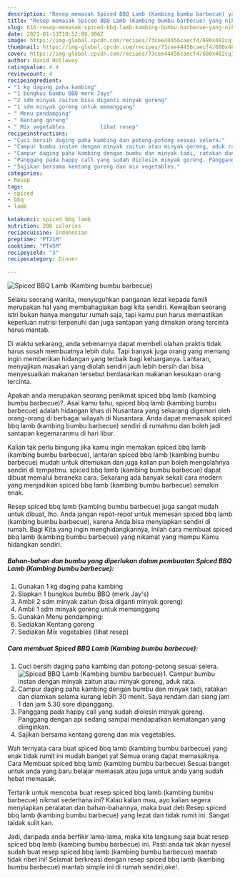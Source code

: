 ```yaml
---
description: "Resep memasak Spiced BBQ Lamb (Kambing bumbu barbecue) yang nikmat dan Mudah Dibuat"
title: "Resep memasak Spiced BBQ Lamb (Kambing bumbu barbecue) yang nikmat dan Mudah Dibuat"
slug: 616-resep-memasak-spiced-bbq-lamb-kambing-bumbu-barbecue-yang-nikmat-dan-mudah-dibuat
date: 2021-01-13T10:52:09.906Z
image: https://img-global.cpcdn.com/recipes/73cee44456caecf4/680x482cq70/spiced-bbq-lamb-kambing-bumbu-barbecue-foto-resep-utama.jpg
thumbnail: https://img-global.cpcdn.com/recipes/73cee44456caecf4/680x482cq70/spiced-bbq-lamb-kambing-bumbu-barbecue-foto-resep-utama.jpg
cover: https://img-global.cpcdn.com/recipes/73cee44456caecf4/680x482cq70/spiced-bbq-lamb-kambing-bumbu-barbecue-foto-resep-utama.jpg
author: David Holloway
ratingvalue: 4.4
reviewcount: 4
recipeingredient:
- "1 kg daging paha kambing"
- "1 bungkus bumbu BBQ merk Jays"
- "2 sdm minyak zaitun bisa diganti minyak goreng"
- "1 sdm minyak goreng untuk memanggang"
- " Menu pendamping"
- " Kentang goreng"
- " Mix vegetables           lihat resep"
recipeinstructions:
- "Cuci bersih daging paha kambing dan potong-potong sesuai selera."
- "Campur bumbu instan dengan minyak zaitun atau minyak goreng, aduk rata."
- "Campur daging paha kambing dengan bumbu dan minyak tadi, ratakan dan diamkan selama kurang lebih 30 menit. Saya rendam dari siang jam 1 dan jam 5.30 sore dipanggang."
- "Panggang pada happy call yang sudah diolesin minyak goreng. Panggang dengan api sedang sampai mendapatkan kematangan yang diinginkan."
- "Sajikan bersama kentang goreng dan mix vegetables."
categories:
- Resep
tags:
- spiced
- bbq
- lamb

katakunci: spiced bbq lamb 
nutrition: 208 calories
recipecuisine: Indonesian
preptime: "PT21M"
cooktime: "PT45M"
recipeyield: "3"
recipecategory: Dinner

---
```



![Spiced BBQ Lamb (Kambing bumbu barbecue)](https://img-global.cpcdn.com/recipes/73cee44456caecf4/680x482cq70/spiced-bbq-lamb-kambing-bumbu-barbecue-foto-resep-utama.jpg)

Selaku seorang wanita, menyuguhkan panganan lezat kepada famili merupakan hal yang membahagiakan bagi kita sendiri. Kewajiban seorang istri bukan hanya mengatur rumah saja, tapi kamu pun harus memastikan keperluan nutrisi terpenuhi dan juga santapan yang dimakan orang tercinta harus mantab.

Di waktu  sekarang, anda sebenarnya dapat membeli olahan praktis tidak harus susah membuatnya lebih dulu. Tapi banyak juga orang yang memang ingin memberikan hidangan yang terbaik bagi keluarganya. Lantaran, menyajikan masakan yang diolah sendiri jauh lebih bersih dan bisa menyesuaikan makanan tersebut berdasarkan makanan kesukaan orang tercinta. 



Apakah anda merupakan seorang penikmat spiced bbq lamb (kambing bumbu barbecue)?. Asal kamu tahu, spiced bbq lamb (kambing bumbu barbecue) adalah hidangan khas di Nusantara yang sekarang digemari oleh orang-orang di berbagai wilayah di Nusantara. Anda dapat memasak spiced bbq lamb (kambing bumbu barbecue) sendiri di rumahmu dan boleh jadi santapan kegemaranmu di hari libur.

Kalian tak perlu bingung jika kamu ingin memakan spiced bbq lamb (kambing bumbu barbecue), lantaran spiced bbq lamb (kambing bumbu barbecue) mudah untuk ditemukan dan juga kalian pun boleh mengolahnya sendiri di tempatmu. spiced bbq lamb (kambing bumbu barbecue) dapat dibuat memalui beraneka cara. Sekarang ada banyak sekali cara modern yang menjadikan spiced bbq lamb (kambing bumbu barbecue) semakin enak.

Resep spiced bbq lamb (kambing bumbu barbecue) juga sangat mudah untuk dibuat, lho. Anda jangan repot-repot untuk memesan spiced bbq lamb (kambing bumbu barbecue), karena Anda bisa menyiapkan sendiri di rumah. Bagi Kita yang ingin menghidangkannya, inilah cara membuat spiced bbq lamb (kambing bumbu barbecue) yang nikamat yang mampu Kamu hidangkan sendiri.

<!--inarticleads1-->

##### Bahan-bahan dan bumbu yang diperlukan dalam pembuatan Spiced BBQ Lamb (Kambing bumbu barbecue):

1. Gunakan 1 kg daging paha kambing
1. Siapkan 1 bungkus bumbu BBQ (merk Jay&#39;s)
1. Ambil 2 sdm minyak zaitun (bisa diganti minyak goreng)
1. Ambil 1 sdm minyak goreng untuk memanggang
1. Gunakan  Menu pendamping:
1. Sediakan  Kentang goreng
1. Sediakan  Mix vegetables           (lihat resep)




<!--inarticleads2-->

##### Cara membuat Spiced BBQ Lamb (Kambing bumbu barbecue):

1. Cuci bersih daging paha kambing dan potong-potong sesuai selera.
<img src="https://img-global.cpcdn.com/steps/1c92e9fddcd0c08a/160x128cq70/spiced-bbq-lamb-kambing-bumbu-barbecue-langkah-memasak-1-foto.jpg" alt="Spiced BBQ Lamb (Kambing bumbu barbecue)">1. Campur bumbu instan dengan minyak zaitun atau minyak goreng, aduk rata.
1. Campur daging paha kambing dengan bumbu dan minyak tadi, ratakan dan diamkan selama kurang lebih 30 menit. Saya rendam dari siang jam 1 dan jam 5.30 sore dipanggang.
1. Panggang pada happy call yang sudah diolesin minyak goreng. Panggang dengan api sedang sampai mendapatkan kematangan yang diinginkan.
1. Sajikan bersama kentang goreng dan mix vegetables.




Wah ternyata cara buat spiced bbq lamb (kambing bumbu barbecue) yang enak tidak rumit ini mudah banget ya! Semua orang dapat memasaknya. Cara Membuat spiced bbq lamb (kambing bumbu barbecue) Sesuai banget untuk anda yang baru belajar memasak atau juga untuk anda yang sudah hebat memasak.

Tertarik untuk mencoba buat resep spiced bbq lamb (kambing bumbu barbecue) nikmat sederhana ini? Kalau kalian mau, ayo kalian segera menyiapkan peralatan dan bahan-bahannya, maka buat deh Resep spiced bbq lamb (kambing bumbu barbecue) yang lezat dan tidak rumit ini. Sangat taidak sulit kan. 

Jadi, daripada anda berfikir lama-lama, maka kita langsung saja buat resep spiced bbq lamb (kambing bumbu barbecue) ini. Pasti anda tak akan nyesel sudah buat resep spiced bbq lamb (kambing bumbu barbecue) mantab tidak ribet ini! Selamat berkreasi dengan resep spiced bbq lamb (kambing bumbu barbecue) mantab simple ini di rumah sendiri,oke!.

